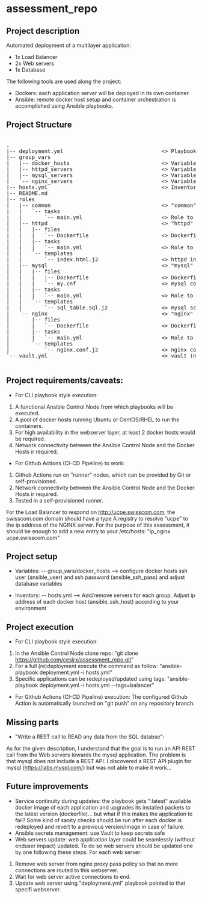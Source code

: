 # assessment_repo

## Project description

Automated deployment of a multilayer application: 
* 1x Load Balancer
* 2x Web servers
* 1x Database

The following tools are used along the project:
* Dockers: each application server will be deployed in its own container.
* Ansible: remote docker host setup and container orchestration is accomplished using Ansible playbooks.

## Project Structure

<pre>

.
|-- deployment.yml                               <> Playbook to (re)deploy the whole scenario
|-- group_vars
|   |-- docker_hosts                             <> Variables for "common" role
|   |-- httpd_servers                            <> Variables for "httpd" role
|   |-- mysql_servers                            <> Variables for "mysql" role
|   `-- nginx_servers                            <> Variables for "nginx" role
|-- hosts.yml                                    <> Inventory file
|-- README.md
|-- roles
|   |-- common                                   <> "common" role folder
|   |   `-- tasks
|   |       `-- main.yml                         <> Role to setup Docker Hosts
|   |-- httpd                                    <> "httpd" role folder
|   |   |-- files
|   |   |   `-- Dockerfile                       <> Dockerfile to assemble a custom httpd image build: get latest image and install/upgrade packages
|   |   |-- tasks
|   |   |   `-- main.yml                         <> Role to deploy web applications
|   |   `-- templates
|   |       `-- index.html.j2                    <> httpd index.html file (jinja2 template format)
|   |-- mysql                                    <> "mysql" role folder
|   |   |-- files
|   |   |   |-- Dockerfile                       <> Dockerfile to assemble a custom mysql image build: get latest image and install/upgrade packages
|   |   |   `-- my.cnf                           <> mysql config file
|   |   |-- tasks
|   |   |   `-- main.yml                         <> Role to deploy databse application
|   |   `-- templates
|   |       `-- sql_table.sql.j2                 <> mysql script to provision a sample database table (jinja2 template format)
|   `-- nginx                                    <> "nginx" role folder
|       |-- files
|       |   `-- Dockerfile                       <> Dockerfile to assemble a custom nginx image build: get latest image and install/upgrade packages
|       |-- tasks
|       |   `-- main.yml                         <> Role to deploy load balancer application
|       `-- templates
|           `-- nginx.conf.j2                    <> nginx configuration file (jinja2 template format)
`-- vault.yml                                    <> vault (not in use)

</pre>

## Project requirements/caveats:

* For CLI playbook style execution:
1. A functional Ansible Control Node from which playbooks will be executed.
2. A pool of docker hosts running Ubuntu or CentOS/RHEL to run the containers. 
3. For high availability in the webserver layer, at least 2 docker hosts would be required.
4. Network connectivity between the Ansible Control Node and the Docker Hosts ir required.

* For Github Actions (CI-CD Pipeline) to work:
1. Github Actions run on "runner" nodes, which can be provided by Git or self-provisioned.
2. Network connectivity between the Ansible Control Node and the Docker Hosts ir required.
3. Tested in a self-provisioned runner.

For the Load Balancer to respond on http://ucpe.swisscom.com, the swisscom.com domain should have a type A registry to resolve "ucpe" to the ip address of the NGINX server.
For the purpose of this assessment, it should be enough to add a new entry to your /etc/hosts:
"ip_nginx ucpe.swisscom.com"

## Project setup

- Variables:
-- group_vars/docker_hosts --> configure docker hosts ssh user (ansible_user) and ssh password (ansible_ssh_pass) and adjust database variables

- Inventory:
-- hosts.yml --> Add/remove servers for each group. Adjust ip address of each docker host (ansible_ssh_host) according to your environment

## Project execution

* For CLI playbook style execution:
1. In the Ansible Control Node clone repo: "git clone https://github.com/cesirx/assessment_repo.git"
2. For a full (re)deployment execute the command as follow: "ansible-playbook deployment.yml -i hosts.yml"
3. Specific applications can be redeployed/updated using tags: "ansible-playbook deployment.yml -i hosts.yml --tags=balancer"

* For Github Actions (CI-CD Pipeline) execution:
The configured Github Action is automatically launched on "git push" on any repository branch.

## Missing parts

* "Write a REST call to READ any data from the SQL databse":

As for the given description, I understand that the goal is to run an API REST call from the Web servers towards the mysql application.
The problem is that mysql does not include a REST API.
I discovered a REST API plugin for mysql (https://labs.mysql.com/) but was not able to make it work...

## Future improvements

* Service continuity during updates: the playbook gets ":latest" available docker image of each application and upgrades its installed packets to the latest version (dockerfile)... but what if this makes the application to fail? Some kind of sanity checks should be run after each docker is redeployed and revert to a previous version/image in case of failure.
* Ansible secrets management: use Vault to keep secrets safe
* Web servers update: web application layer could be seamlessly (without enduser impact) updated. To do so web servers should be updated one by one following these steps. For each web server:
1. Remove web server from nginx proxy pass policy so that no more connections are routed to this webserver.
2. Wait for web server active connections to end.
3. Update web server using "deployment.yml" playbook pointed to that specifi webserver.


